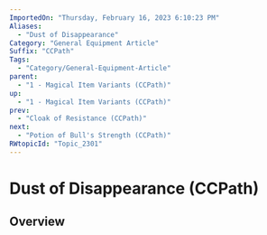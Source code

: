 ```yaml
---
ImportedOn: "Thursday, February 16, 2023 6:10:23 PM"
Aliases:
  - "Dust of Disappearance"
Category: "General Equipment Article"
Suffix: "CCPath"
Tags:
  - "Category/General-Equipment-Article"
parent:
  - "1 - Magical Item Variants (CCPath)"
up:
  - "1 - Magical Item Variants (CCPath)"
prev:
  - "Cloak of Resistance (CCPath)"
next:
  - "Potion of Bull's Strength (CCPath)"
RWtopicId: "Topic_2301"
---
```

# Dust of Disappearance (CCPath)
## Overview

